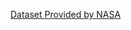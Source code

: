 <a href="https://www.kaggle.com/datasets/nasiatfahim/space-app-2024-official-dataset">Dataset Provided by NASA</a>